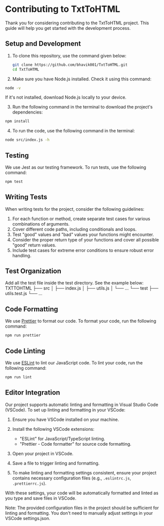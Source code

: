 # Contributing to TxtToHTML

Thank you for considering contributing to the TxtToHTML project. This guide will help you get started with the development process.

## Setup and Development

1. To clone this repository, use the command given below:

   ```bash
   git clone https://github.com/bhavik001/TxtToHTML.git
   cd TxtToHTML
   ```

2. Make sure you have Node.js installed. Check it using this command:

```bash
node -v
```

If it's not installed, download Node.js locally to your device.

3. Run the following command in the terminal to download the project's dependencies:

```bash
npm install
```

4. To run the code, use the following command in the terminal:

```bash
node src/index.js -h
```

## Testing

We use Jest as our testing framework. To run tests, use the following command:

```bash
npm test
```

## Writing Tests

When writing tests for the project, consider the following guidelines:

1. For each function or method, create separate test cases for various combinations of arguments.
2. Cover different code paths, including conditionals and loops.
3. Test "good" values and "bad" values your functions might encounter.
4. Consider the proper return type of your functions and cover all possible "good" return values.
5. Include test cases for extreme error conditions to ensure robust error handling.

## Test Organization

Add all the test file inside the test directory. See the example below:
TXTTOHTML
├── src
│ ├── index.js
│ ├── utils.js
│ └── ...
└── test
├── utils.test.js
└── ...

## Code Formatting

We use [Prettier](https://prettier.io/) to format our code. To format your code, run the following command:

```bash
npm run prettier
```

## Code Linting

We use [ESLint](https://eslint.org/) to lint our JavaScript code. To lint your code, run the following command:

```bash
npm run lint
```

## Editor Integration

Our project supports automatic linting and formatting in Visual Studio Code (VSCode). To set up linting and formatting in your VSCode:

1. Ensure you have VSCode installed on your machine.

2. Install the following VSCode extensions:

   - "ESLint" for JavaScript/TypeScript linting.
   - "Prettier - Code formatter" for source code formatting.

3. Open your project in VSCode.

4. Save a file to trigger linting and formatting.

5. To make linting and formatting settings consistent, ensure your project contains necessary configuration files (e.g., `.eslintrc.js`, `.prettierrc.js`).

With these settings, your code will be automatically formatted and linted as you type and save files in VSCode.

Note: The provided configuration files in the project should be sufficient for linting and formatting. You don't need to manually adjust settings in your VSCode settings.json.
